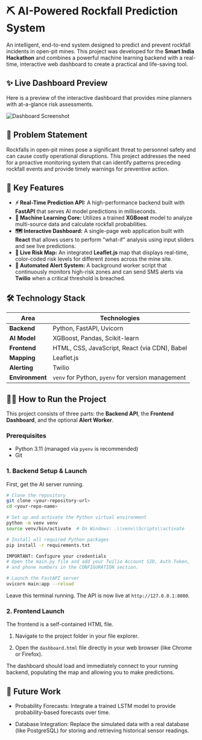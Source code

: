 # ⛏️ AI-Powered Rockfall Prediction System

An intelligent, end-to-end system designed to predict and prevent rockfall incidents in open-pit mines. This project was developed for the **Smart India Hackathon** and combines a powerful machine learning backend with a real-time, interactive web dashboard to create a practical and life-saving tool.

## ✨ Live Dashboard Preview

Here is a preview of the interactive dashboard that provides mine planners with at-a-glance risk assessments.

![Dashboard Screenshot](https://github.com/jadenisaac2005/rockfall-prediction-sih25/blob/fc7b38049efff57c5008c23ff8405bac36c3ea3a/media/Dashboard%20Screenshot.jpg)
## 🎯 Problem Statement

Rockfalls in open-pit mines pose a significant threat to personnel safety and can cause costly operational disruptions. This project addresses the need for a proactive monitoring system that can identify patterns preceding rockfall events and provide timely warnings for preventive action.

## 🚀 Key Features

* **⚡ Real-Time Prediction API:** A high-performance backend built with **FastAPI** that serves AI model predictions in milliseconds.
* **🧠 Machine Learning Core:** Utilizes a trained **XGBoost** model to analyze multi-source data and calculate rockfall probabilities.
* **🗺️ Interactive Dashboard:** A single-page web application built with **React** that allows users to perform "what-if" analysis using input sliders and see live predictions.
* **📍 Live Risk Map:** An integrated **Leaflet.js** map that displays real-time, color-coded risk levels for different zones across the mine site.
* **📲 Automated Alert System:** A background worker script that continuously monitors high-risk zones and can send SMS alerts via **Twilio** when a critical threshold is breached.

## 🛠️ Technology Stack

| Area          | Technologies                                       |
| ------------- | -------------------------------------------------- |
| **Backend** | Python, FastAPI, Uvicorn                           |
| **AI Model** | XGBoost, Pandas, Scikit-learn                      |
| **Frontend** | HTML, CSS, JavaScript, React (via CDN), Babel      |
| **Mapping** | Leaflet.js                                         |
| **Alerting** | Twilio                                             |
| **Environment** | `venv` for Python, `pyenv` for version management  |

## 🏃‍♀️ How to Run the Project

This project consists of three parts: the **Backend API**, the **Frontend Dashboard**, and the optional **Alert Worker**.

### Prerequisites

* Python 3.11 (managed via `pyenv` is recommended)
* Git

### 1. Backend Setup & Launch

First, get the AI server running.

```bash
# Clone the repository
git clone <your-repository-url>
cd <your-repo-name>

# Set up and activate the Python virtual environment
python -m venv venv
source venv/bin/activate  # On Windows: .\\venv\\Scripts\\activate

# Install all required Python packages
pip install -r requirements.txt

IMPORTANT: Configure your credentials
# Open the main.py file and add your Twilio Account SID, Auth Token,
# and phone numbers in the CONFIGURATION section.

# Launch the FastAPI server
uvicorn main:app --reload
```
Leave this terminal running. The API is now live at `http://127.0.0.1:8000`.

### 2. Frontend Launch

The frontend is a self-contained HTML file.

1. Navigate to the project folder in your file explorer.

2. Open the `dashboard.html` file directly in your web browser (like Chrome or Firefox).

The dashboard should load and immediately connect to your running backend, populating the map and allowing you to make predictions.

## 🔮 Future Work

* Probability Forecasts: Integrate a trained LSTM model to provide probability-based forecasts over time.

* Database Integration: Replace the simulated data with a real database (like PostgreSQL) for storing and retrieving historical sensor readings.



